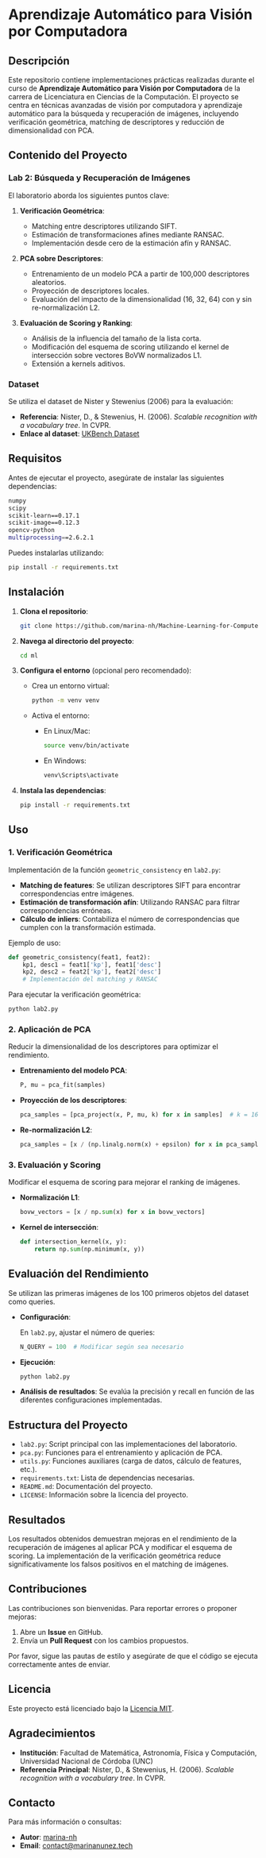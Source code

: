 # Aprendizaje Automático para Visión por Computadora

## Descripción

Este repositorio contiene implementaciones prácticas realizadas durante el curso de **Aprendizaje Automático para Visión por Computadora** de la carrera de Licenciatura en Ciencias de la Computación. El proyecto se centra en técnicas avanzadas de visión por computadora y aprendizaje automático para la búsqueda y recuperación de imágenes, incluyendo verificación geométrica, matching de descriptores y reducción de dimensionalidad con PCA.

## Contenido del Proyecto

### Lab 2: Búsqueda y Recuperación de Imágenes

El laboratorio aborda los siguientes puntos clave:

1. **Verificación Geométrica**:
   - Matching entre descriptores utilizando SIFT.
   - Estimación de transformaciones afines mediante RANSAC.
   - Implementación desde cero de la estimación afín y RANSAC.

2. **PCA sobre Descriptores**:
   - Entrenamiento de un modelo PCA a partir de 100,000 descriptores aleatorios.
   - Proyección de descriptores locales.
   - Evaluación del impacto de la dimensionalidad (16, 32, 64) con y sin re-normalización L2.

3. **Evaluación de Scoring y Ranking**:
   - Análisis de la influencia del tamaño de la lista corta.
   - Modificación del esquema de scoring utilizando el kernel de intersección sobre vectores BoVW normalizados L1.
   - Extensión a kernels aditivos.

### Dataset

Se utiliza el dataset de Nister y Stewenius (2006) para la evaluación:

- **Referencia**: Nister, D., & Stewenius, H. (2006). *Scalable recognition with a vocabulary tree*. In CVPR.
- **Enlace al dataset**: [UKBench Dataset](http://vis.uky.edu/~stewe/ukbench/)

## Requisitos

Antes de ejecutar el proyecto, asegúrate de instalar las siguientes dependencias:

```bash
numpy
scipy
scikit-learn==0.17.1
scikit-image==0.12.3
opencv-python
multiprocessing==2.6.2.1
```

Puedes instalarlas utilizando:

```bash
pip install -r requirements.txt
```

## Instalación

1. **Clona el repositorio**:

   ```bash
   git clone https://github.com/marina-nh/Machine-Learning-for-Computer.git
   ```

2. **Navega al directorio del proyecto**:

   ```bash
   cd ml
   ```

3. **Configura el entorno** (opcional pero recomendado):

   - Crea un entorno virtual:

     ```bash
     python -m venv venv
     ```

   - Activa el entorno:

     - En Linux/Mac:

       ```bash
       source venv/bin/activate
       ```

     - En Windows:

       ```bash
       venv\Scripts\activate
       ```

4. **Instala las dependencias**:

   ```bash
   pip install -r requirements.txt
   ```

## Uso

### 1. Verificación Geométrica

Implementación de la función `geometric_consistency` en `lab2.py`:

- **Matching de features**: Se utilizan descriptores SIFT para encontrar correspondencias entre imágenes.
- **Estimación de transformación afín**: Utilizando RANSAC para filtrar correspondencias erróneas.
- **Cálculo de inliers**: Contabiliza el número de correspondencias que cumplen con la transformación estimada.

Ejemplo de uso:

```python
def geometric_consistency(feat1, feat2):
    kp1, desc1 = feat1['kp'], feat1['desc']
    kp2, desc2 = feat2['kp'], feat2['desc']
    # Implementación del matching y RANSAC
```

Para ejecutar la verificación geométrica:

```bash
python lab2.py
```

### 2. Aplicación de PCA

Reducir la dimensionalidad de los descriptores para optimizar el rendimiento.

- **Entrenamiento del modelo PCA**:

  ```python
  P, mu = pca_fit(samples)
  ```

- **Proyección de los descriptores**:

  ```python
  pca_samples = [pca_project(x, P, mu, k) for x in samples]  # k = 16, 32, 64
  ```

- **Re-normalización L2**:

  ```python
  pca_samples = [x / (np.linalg.norm(x) + epsilon) for x in pca_samples]
  ```

### 3. Evaluación y Scoring

Modificar el esquema de scoring para mejorar el ranking de imágenes.

- **Normalización L1**:

  ```python
  bovw_vectors = [x / np.sum(x) for x in bovw_vectors]
  ```

- **Kernel de intersección**:

  ```python
  def intersection_kernel(x, y):
      return np.sum(np.minimum(x, y))
  ```

## Evaluación del Rendimiento

Se utilizan las primeras imágenes de los 100 primeros objetos del dataset como queries.

- **Configuración**:

  En `lab2.py`, ajustar el número de queries:

  ```python
  N_QUERY = 100  # Modificar según sea necesario
  ```

- **Ejecución**:

  ```bash
  python lab2.py
  ```

- **Análisis de resultados**: Se evalúa la precisión y recall en función de las diferentes configuraciones implementadas.

## Estructura del Proyecto

- `lab2.py`: Script principal con las implementaciones del laboratorio.
- `pca.py`: Funciones para el entrenamiento y aplicación de PCA.
- `utils.py`: Funciones auxiliares (carga de datos, cálculo de features, etc.).
- `requirements.txt`: Lista de dependencias necesarias.
- `README.md`: Documentación del proyecto.
- `LICENSE`: Información sobre la licencia del proyecto.

## Resultados

Los resultados obtenidos demuestran mejoras en el rendimiento de la recuperación de imágenes al aplicar PCA y modificar el esquema de scoring. La implementación de la verificación geométrica reduce significativamente los falsos positivos en el matching de imágenes.

## Contribuciones

Las contribuciones son bienvenidas. Para reportar errores o proponer mejoras:

1. Abre un **Issue** en GitHub.
2. Envía un **Pull Request** con los cambios propuestos.

Por favor, sigue las pautas de estilo y asegúrate de que el código se ejecuta correctamente antes de enviar.

## Licencia

Este proyecto está licenciado bajo la [Licencia MIT](LICENSE).

## Agradecimientos

- **Institución**: Facultad de Matemática, Astronomía, Física y Computación, Universidad Nacional de Córdoba (UNC)
- **Referencia Principal**: Nister, D., & Stewenius, H. (2006). *Scalable recognition with a vocabulary tree*. In CVPR.

## Contacto

Para más información o consultas:

- **Autor**: [marina-nh](https://github.com/marina-nh)
- **Email**: [contact@marinanunez.tech](contact@marinanunez.tech)
